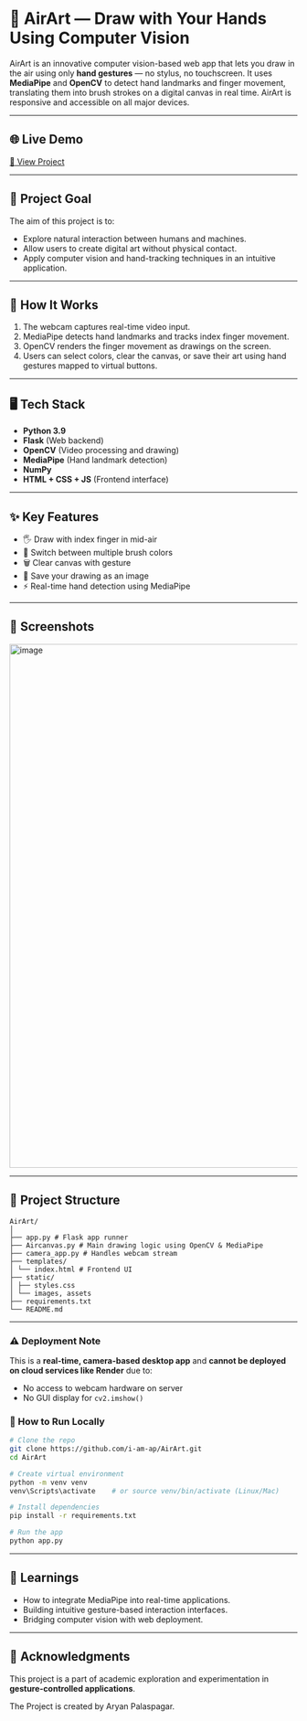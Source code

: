 # 🎨 AirArt — Draw with Your Hands Using Computer Vision

AirArt is an innovative computer vision-based web app that lets you draw in the air using only **hand gestures** — no stylus, no touchscreen. It uses **MediaPipe** and **OpenCV** to detect hand landmarks and finger movement, translating them into brush strokes on a digital canvas in real time. AirArt is responsive and accessible on all major devices.

---

## 🌐 Live Demo

[🔗 View Project](https://airart.onrender.com)

---

## 🚀 Project Goal

The aim of this project is to:
- Explore natural interaction between humans and machines.
- Allow users to create digital art without physical contact.
- Apply computer vision and hand-tracking techniques in an intuitive application.

---

## 🔧 How It Works

1. The webcam captures real-time video input.
2. MediaPipe detects hand landmarks and tracks index finger movement.
3. OpenCV renders the finger movement as drawings on the screen.
4. Users can select colors, clear the canvas, or save their art using hand gestures mapped to virtual buttons.

---

## 🖥️ Tech Stack

- **Python 3.9**
- **Flask** (Web backend)
- **OpenCV** (Video processing and drawing)
- **MediaPipe** (Hand landmark detection)
- **NumPy**
- **HTML + CSS + JS** (Frontend interface)

---

## ✨ Key Features

- 🖐️ Draw with index finger in mid-air
- 🎨 Switch between multiple brush colors
- 🗑️ Clear canvas with gesture
- 💾 Save your drawing as an image
- ⚡ Real-time hand detection using MediaPipe

---

## 📸 Screenshots

<img width="1918" height="917" alt="image" src="https://github.com/user-attachments/assets/884d10db-cc8e-4ee5-897c-1bcebd3277cf" />


---

## 📁 Project Structure
```
AirArt/
│
├── app.py # Flask app runner
├── Aircanvas.py # Main drawing logic using OpenCV & MediaPipe
├── camera_app.py # Handles webcam stream
├── templates/
│ └── index.html # Frontend UI
├── static/
│ ├── styles.css
│ └── images, assets
├── requirements.txt
└── README.md
```

---

### ⚠️ Deployment Note
This is a **real-time, camera-based desktop app** and **cannot be deployed on cloud services like Render** due to:
- No access to webcam hardware on server
- No GUI display for `cv2.imshow()`

### 🚀 How to Run Locally

```bash
# Clone the repo
git clone https://github.com/i-am-ap/AirArt.git
cd AirArt

# Create virtual environment
python -m venv venv
venv\Scripts\activate    # or source venv/bin/activate (Linux/Mac)

# Install dependencies
pip install -r requirements.txt

# Run the app
python app.py
```
---

## 🧠 Learnings

- How to integrate MediaPipe into real-time applications.
- Building intuitive gesture-based interaction interfaces.
- Bridging computer vision with web deployment.

---

## 🤝 Acknowledgments

This project is a part of academic exploration and experimentation in **gesture-controlled applications**.

The Project is created by Aryan Palaspagar.

